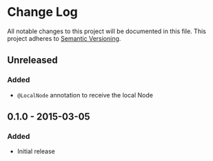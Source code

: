 # Change Log
All notable changes to this project will be documented in this file.
This project adheres to [Semantic Versioning](http://semver.org/).

## Unreleased
### Added
- `@LocalNode` annotation to receive the local Node

## 0.1.0 - 2015-03-05
### Added
- Initial release